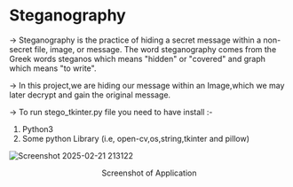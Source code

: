# Steganography
-> Steganography is the practice of hiding a secret message within a non-secret file, image, or message. The word steganography comes from the Greek words steganos which means "hidden" or "covered" and graph which means "to write". <br />

-> In this project,we are hiding our message within an Image,which we may later decrypt and gain the original message. <br />


-> To run stego_tkinter.py file you need to have install :-
1. Python3
2. Some python Library (i.e, open-cv,os,string,tkinter and pillow)

![Screenshot 2025-02-21 213122](https://github.com/user-attachments/assets/fb90a1ab-7cb5-4e80-ad7e-130184b2a42e)
<p style="text-align: center;"> Screenshot of Application </p>
